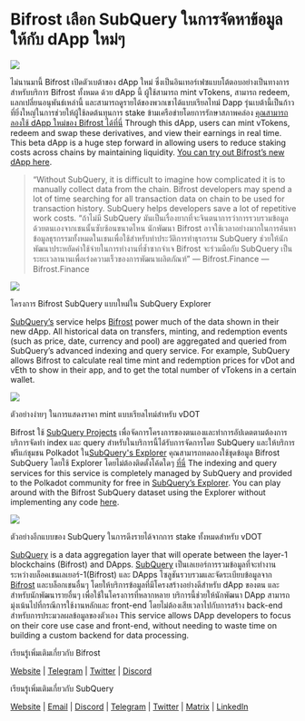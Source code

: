 # Bifrost เลือก SubQuery ในการจัดหาข้อมูลให้กับ dApp ใหม่ๆ

![](https://miro.medium.com/max/1400/0*nqNosmn0y7FHOI42)

ไม่นานมานี้ Bifrost เปิดตัวเบต้าของ dApp ใหม่ ซึ่งเป็นอินเทอร์เฟซแบบโต้ตอบอย่างเป็นทางการสำหรับบริการ Bifrost ทั้งหมด ด้วย dApp นี้ ผู้ใช้สามารถ mint vTokens, สามารถ redeem, แลกเปลี่ยนอนุพันธ์เหล่านี้ และสามารถดูรายได้ของพวกเขาได้แบบเรียลไทม์ Dapp รุ่นเบต้านี้เป็นก้าวที่ยิ่งใหญ่ในการช่วยให้ผู้ใช้ลดต้นทุนการ stake ข้ามเครือข่ายโดยการรักษาสภาพคล่อง [คุณสามารถลองใช้ dApp ใหม่ของ Bifrost ได้ที่นี่](https://apps.bifrost.finance/) Through this dApp, users can mint vTokens, redeem and swap these derivatives, and view their earnings in real time. This beta dApp is a huge step forward in allowing users to reduce staking costs across chains by maintaining liquidity. [You can try out Bifrost’s new dApp here](https://apps.bifrost.finance/).

> “Without SubQuery, it is difficult to imagine how complicated it is to manually collect data from the chain. Bifrost developers may spend a lot of time searching for all transaction data on chain to be used for transaction history. SubQuery helps developers save a lot of repetitive work costs. “ถ้าไม่มี SubQuery มันเป็นเรื่องยากที่จะจินตนาการว่าการรวบรวมข้อมูลด้วยตนเองจากเชนนั้นซับซ้อนขนาดไหน นักพัฒนา Bifrost อาจใช้เวลาอย่างมากในการค้นหาข้อมูลธุรกรรมทั้งหมดในเชนเพื่อใช้สำหรับทำประวัติการทำธุรกรรม SubQuery ช่วยให้นักพัฒนาประหยัดค่าใช้จ่ายในการทำงานที่ซ้ำซากจำเจ Bifrost จะร่วมมือกับ SubQuery เป็นระยะเวลานานเพื่อเร่งความเร็วของการพัฒนาผลิตภัณฑ์” — Bifrost.Finance — Bifrost.Finance


![](https://miro.medium.com/max/1400/0*_JK-h0rjef6rk1ot)

โครงการ Bifrost SubQuery แบบใหม่ใน SubQuery Explorer

[SubQuery’s](https://subquery.network/) service helps [Bifrost](https://bifrost.finance/) power much of the data shown in their new dApp. All historical data on transfers, minting, and redemption events (such as price, date, currency and pool) are aggregated and queried from SubQuery’s advanced indexing and query service. For example, SubQuery allows Bifrost to calculate real time mint and redemption prices for vDot and vEth to show in their app, and to get the total number of vTokens in a certain wallet.

![](https://miro.medium.com/max/1400/0*WIxvwcgPIHzCf0E3)

ตัวอย่างง่ายๆ ในการแสดงราคา mint แบบเรียลไทม์สำหรับ vDOT

Bifrost ใช้ [SubQuery Projects](https://project.subquery.network/) เพื่อจัดการโครงการของตนเองและทำการอัปเดตตามต้องการ บริการจัดทำ index และ query สำหรับในบริการนี้ได้รับการจัดการโดย SubQuery และให้บริการฟรีแก่ชุมชน Polkadot ใน[SubQuery's Explorer](https://explorer.subquery.network/) คุณสามารถทดลองใช้ชุดข้อมูล Bifrost SubQuery โดยใช้ Explorer โดยไม่ต้องติดตั้งโค้ดใดๆ [ที่นี่](https://explorer.subquery.network/subquery/bifrost-finance/subql) The indexing and query services for this service is completely managed by SubQuery and provided to the Polkadot community for free in [SubQuery’s Explorer](https://explorer.subquery.network/). You can play around with the Bifrost SubQuery dataset using the Explorer without implementing any code [here](https://explorer.subquery.network/subquery/bifrost-finance/subql).

![](https://miro.medium.com/max/1400/0*J9Rao6oyFMxVNWzZ)

ตัวอย่างอีกแบบของ SubQuery ในการดึงรายได้จากการ stake ทั้งหมดสำหรับ vDOT

[SubQuery](https://subquery.network/) is a data aggregation layer that will operate between the layer-1 blockchains (Bifrost) and DApps. [SubQuery](https://subquery.network/) เป็นเลเยอร์การรวมข้อมูลที่จะทำงานระหว่างบล็อคเชนเลเยอร์-1(Bifrost) และ DApps โซลูชันรวบรวมและจัดระเบียบข้อมูลจาก [Bifrost](https://bifrost.finance/) และบล็อกเชนอื่นๆ โดยให้บริการข้อมูลที่มีโครงสร้างอย่างดีสำหรับ dApp ของตน และสำหรับนักพัฒนารายอื่นๆ เพื่อใช้ในโครงการที่หลากหลาย บริการนี้ช่วยให้นักพัฒนา DApp สามารถมุ่งเน้นไปที่กรณีการใช้งานหลักและ front-end โดยไม่ต้องเสียเวลาไปกับการสร้าง back-end สำหรับการประมวลผลข้อมูลของตัวเอง This service allows DApp developers to focus on their core use case and front-end, without needing to waste time on building a custom backend for data processing.

เรียนรู้เพิ่มเติมเกี่ยวกับ Bifrost

[Website](https://bifrost.finance/) | [Telegram](https://t.me/bifrost_finance) | [Twitter](https://twitter.com/bifrost_finance) | [Discord](https://discord.gg/XjnjdKBNXj)

เรียนรู้เพิ่มเติมเกี่ยวกับ SubQuery

[Website](https://subquery.network/) | [Email](mailto:hello@subquery.network) | [Discord](https://discord.com/invite/78zg8aBSMG) | [Telegram](https://t.me/subquerynetwork) | [Twitter](https://twitter.com/subquerynetwork) | [Matrix](https://matrix.to/#/#subquery:matrix.org) | [LinkedIn](https://www.linkedin.com/company/subquery)